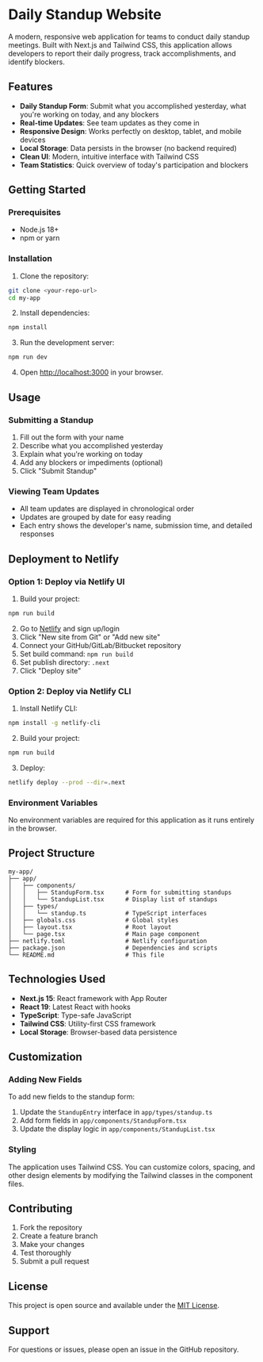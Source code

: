 # Daily Standup Website

A modern, responsive web application for teams to conduct daily standup meetings. Built with Next.js and Tailwind CSS, this application allows developers to report their daily progress, track accomplishments, and identify blockers.

## Features

- **Daily Standup Form**: Submit what you accomplished yesterday, what you're working on today, and any blockers
- **Real-time Updates**: See team updates as they come in
- **Responsive Design**: Works perfectly on desktop, tablet, and mobile devices
- **Local Storage**: Data persists in the browser (no backend required)
- **Clean UI**: Modern, intuitive interface with Tailwind CSS
- **Team Statistics**: Quick overview of today's participation and blockers

## Getting Started

### Prerequisites

- Node.js 18+ 
- npm or yarn

### Installation

1. Clone the repository:
```bash
git clone <your-repo-url>
cd my-app
```

2. Install dependencies:
```bash
npm install
```

3. Run the development server:
```bash
npm run dev
```

4. Open [http://localhost:3000](http://localhost:3000) in your browser.

## Usage

### Submitting a Standup

1. Fill out the form with your name
2. Describe what you accomplished yesterday
3. Explain what you're working on today
4. Add any blockers or impediments (optional)
5. Click "Submit Standup"

### Viewing Team Updates

- All team updates are displayed in chronological order
- Updates are grouped by date for easy reading
- Each entry shows the developer's name, submission time, and detailed responses

## Deployment to Netlify

### Option 1: Deploy via Netlify UI

1. Build your project:
```bash
npm run build
```

2. Go to [Netlify](https://netlify.com) and sign up/login
3. Click "New site from Git" or "Add new site"
4. Connect your GitHub/GitLab/Bitbucket repository
5. Set build command: `npm run build`
6. Set publish directory: `.next`
7. Click "Deploy site"

### Option 2: Deploy via Netlify CLI

1. Install Netlify CLI:
```bash
npm install -g netlify-cli
```

2. Build your project:
```bash
npm run build
```

3. Deploy:
```bash
netlify deploy --prod --dir=.next
```

### Environment Variables

No environment variables are required for this application as it runs entirely in the browser.

## Project Structure

```
my-app/
├── app/
│   ├── components/
│   │   ├── StandupForm.tsx      # Form for submitting standups
│   │   └── StandupList.tsx      # Display list of standups
│   ├── types/
│   │   └── standup.ts           # TypeScript interfaces
│   ├── globals.css              # Global styles
│   ├── layout.tsx               # Root layout
│   └── page.tsx                 # Main page component
├── netlify.toml                 # Netlify configuration
├── package.json                 # Dependencies and scripts
└── README.md                    # This file
```

## Technologies Used

- **Next.js 15**: React framework with App Router
- **React 19**: Latest React with hooks
- **TypeScript**: Type-safe JavaScript
- **Tailwind CSS**: Utility-first CSS framework
- **Local Storage**: Browser-based data persistence

## Customization

### Adding New Fields

To add new fields to the standup form:

1. Update the `StandupEntry` interface in `app/types/standup.ts`
2. Add form fields in `app/components/StandupForm.tsx`
3. Update the display logic in `app/components/StandupList.tsx`

### Styling

The application uses Tailwind CSS. You can customize colors, spacing, and other design elements by modifying the Tailwind classes in the component files.

## Contributing

1. Fork the repository
2. Create a feature branch
3. Make your changes
4. Test thoroughly
5. Submit a pull request

## License

This project is open source and available under the [MIT License](LICENSE).

## Support

For questions or issues, please open an issue in the GitHub repository.
